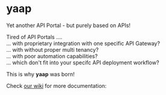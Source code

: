 # yaap
Yet another API Portal - but purely based on APIs!

Tired of API Portals ....  
... with proprietary integration with one specific API Gateway?  
... with without proper multi tenancy?  
... with poor automation capabilities?  
... which don't fit into your specifc API deployment workflow?  

This is why **yaap** was born!

Check [our wiki](https://github.com/broosha/yaap/wiki) for more documentation: 
